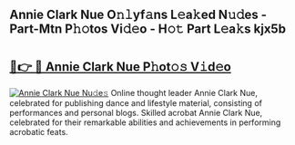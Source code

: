 ## Annie Clark Nue O𝚗𝚕yf𝚊ns L𝚎a𝚔ed N𝚞𝚍es - Part-Mtn P𝚑𝚘tos Vi𝚍𝚎o - H𝚘𝚝 Part L𝚎a𝚔s kjx5b

# <h2><a href="http://kf0245.oniu.top/?m=Annie+Clark+Nue">🔗👉 🔴 Annie Clark Nue P𝚑ot𝚘𝚜 V𝚒d𝚎o</a></h2>

[![Annie Clark Nue Nu𝚍e𝚜](https://i.imgur.com/0qMVB7G.gif)](http://kf0245.oniu.top/?m=Annie+Clark+Nue)
Online thought leader Annie Clark Nue, celebrated for publishing dance and lifestyle material, consisting of performances and personal blogs. Skilled acrobat Annie Clark Nue, celebrated for their remarkable abilities and achievements in performing acrobatic feats.  
